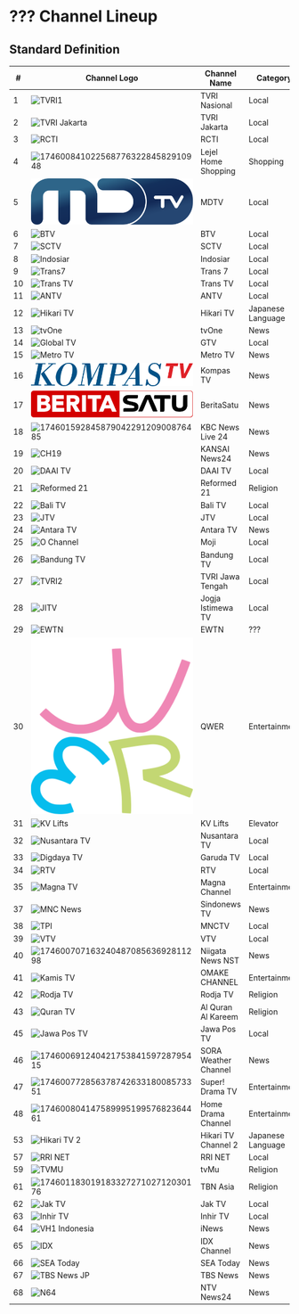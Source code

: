 # ??? Channel Lineup
## Standard Definition
\# | Channel Logo | Channel Name | Category
-- | -- | -- | --
1 | ![TVRI1](https://upload.wikimedia.org/wikipedia/commons/e/eb/TVRILogo2019.svg) | TVRI Nasional | Local
2 | ![TVRI Jakarta](https://upload.wikimedia.org/wikipedia/commons/9/90/TVRI_JAKARTA_2023.svg) | TVRI Jakarta | Local
3 | ![RCTI](https://upload.wikimedia.org/wikipedia/commons/d/dd/RCTI_logo_2015.svg) | RCTI | Local
4 | ![17460084102256877632284582910948](https://github.com/user-attachments/assets/ff377340-8780-4e8c-be57-290601d2a18d) | Lejel Home Shopping | Shopping
5 | ![NET.](https://github.com/TG635-alt126xA/ExtendedMaster113/raw/refs/heads/main/MDTV_logo.svg) | MDTV | Local
6 | ![BTV](https://github.com/user-attachments/assets/708b87c7-d902-4f21-8860-e933a10dd3fb) | BTV | Local
7 | ![SCTV](https://upload.wikimedia.org/wikipedia/commons/c/cc/SCTV_Logo.svg) | SCTV | Local
8 | ![Indosiar](https://upload.wikimedia.org/wikipedia/commons/c/c8/Indosiar_2015.svg) | Indosiar | Local
9 | ![Trans7](https://github.com/user-attachments/assets/739fc23b-0c54-423e-9508-282fadee04e1) | Trans 7 | Local
10 | ![Trans TV](https://upload.wikimedia.org/wikipedia/id/6/62/Trans_TV_2013.svg) | Trans TV | Local
11 | ![ANTV](https://github.com/user-attachments/assets/a721ff00-3370-4951-98d0-d11aeaff38f5) | ANTV | Local
12 | ![Hikari TV](https://upload.wikimedia.org/wikipedia/commons/4/45/Hikari-TV_logo.svg) | Hikari TV | Japanese Language
13 | ![tvOne](https://github.com/user-attachments/assets/48e10835-ad8c-4e61-bc18-e1d4e814058c) | tvOne | News
14 | ![Global TV](https://upload.wikimedia.org/wikipedia/commons/9/9c/GTV_%282017%29.svg) | GTV | Local
15 | ![Metro TV](https://github.com/user-attachments/assets/3ccac20d-a2b8-4fb4-84c6-49370d3eb923) | Metro TV | News
16 | ![Kompas TV](https://github.com/TG635-alt126xA/ExtendedMaster113/raw/refs/heads/main/KOMPAS_TV_(2017).svg) | Kompas TV | News
17 | ![IDTV](https://github.com/TG635-alt126xA/ExtendedMaster113/raw/refs/heads/main/BeritaSatu_(Flat).svg) | BeritaSatu | News
18 | ![17460159284587904229120900876485](https://github.com/user-attachments/assets/821c59fb-027b-4a56-8d13-9fdf8b42cd03) | KBC News Live 24 | News
19 | ![CH19](https://yt3.googleusercontent.com/Ty4ejcEAZzuQZ7rplYaVGkISkcPdQyFFJWRxr9gp9fwzkF5EByonQTW1aM4bnTl2I_ZkXFtBpw=s512-c-k-c0x00ffffff-no-rj) | KANSAI News24 | News
20 | ![DAAI TV](https://upload.wikimedia.org/wikipedia/commons/f/fc/DAAI_TV.svg) | DAAI TV | Local
21 | ![Reformed 21](https://upload.wikimedia.org/wikipedia/id/5/57/Reformed21.png) | Reformed 21 | Religion
22 | ![Bali TV](https://upload.wikimedia.org/wikipedia/id/b/b9/BaliTV_2014.png) | Bali TV | Local
23 | ![JTV](https://upload.wikimedia.org/wikipedia/commons/c/ca/JTV_%28Indonesian_TV_channel%29_2022.svg) | JTV | Local
24 | ![Antara TV](https://upload.wikimedia.org/wikipedia/commons/c/cf/ANTARA_TV.jpg) | Antara TV | News
25 | ![O Channel](https://upload.wikimedia.org/wikipedia/commons/c/c9/Moji_blue.svg) | Moji | Local
26 | ![Bandung TV](https://upload.wikimedia.org/wikipedia/commons/3/32/Logo_bdg_tv_2016.png) | Bandung TV | Local
27 | ![TVRI2](https://upload.wikimedia.org/wikipedia/commons/d/df/TVRI_Jawa_Tengah_2023.svg) | TVRI Jawa Tengah | Local
28 | ![JITV](https://upload.wikimedia.org/wikipedia/commons/e/ee/Jogja_Istimewa_TV.jpg) | Jogja Istimewa TV | Local
29 | ![EWTN](https://upload.wikimedia.org/wikipedia/en/c/c8/EWTN_Logo_and_Wordmark_%282016%29.svg) | EWTN | ???
30 | ![QWER](https://github.com/TG635-alt126xA/ExtendedMaster113/raw/refs/heads/main/QWER_logo.svg) | QWER | Entertainment
31 | ![KV Lifts](https://github.com/user-attachments/assets/95a5b203-0e69-4df6-aaa6-a3d28ea1352a) | KV Lifts | Elevator
32 | ![Nusantara TV](https://upload.wikimedia.org/wikipedia/commons/9/91/Nusantara_TV_Symbol.svg) | Nusantara TV | Local
33 | ![Digdaya TV](https://github.com/user-attachments/assets/3af02073-1c1f-4a43-b244-33268d934ca0) | Garuda TV | Local
34 | ![RTV](https://github.com/user-attachments/assets/9b39e2ac-b13f-4141-bb80-61cc4fb103ff) | RTV | Local
35 | ![Magna TV](https://upload.wikimedia.org/wikipedia/commons/8/83/MagnaChannel.png) | Magna Channel | Entertainment
37 | ![MNC News](https://upload.wikimedia.org/wikipedia/commons/8/83/Sindo_News_TV_%282023%29.svg) | Sindonews TV | News
38 | ![TPI](https://upload.wikimedia.org/wikipedia/commons/b/b8/MNCTV_logo_2015.svg) | MNCTV | Local
39 | ![VTV](https://upload.wikimedia.org/wikipedia/commons/6/6d/VTV_Indonesia_2023.svg) | VTV | Local
40 | ![17460070716324048708563692811298](https://github.com/user-attachments/assets/e0db4c58-88d3-4a87-ba3c-7c8e48b75661) | Niigata News NST | News
41 | ![Kamis TV](https://github.com/user-attachments/assets/63457efb-5774-4769-91cc-1262822fbf05) | OMAKE CHANNEL | Entertainment
42 | ![Rodja TV](https://upload.wikimedia.org/wikipedia/id/b/b3/Rodja_TV.png) | Rodja TV | Religion
43 | ![Quran TV](https://upload.wikimedia.org/wikipedia/commons/1/15/%D9%82%D9%86%D8%A7%D8%A9_%D8%A7%D9%84%D9%82%D8%B1%D8%A2%D9%86_%D8%A7%D9%84%D9%83%D8%B1%D9%8A%D9%85.svg) | Al Quran Al Kareem | Religion
45 | ![Jawa Pos TV](https://upload.wikimedia.org/wikipedia/commons/7/77/Jawa_Pos_TV_2024.svg) | Jawa Pos TV | Local
46 | ![17460069124042175384159728795415](https://github.com/user-attachments/assets/a7f8b99f-cf64-4a2e-9825-83a0dabdd293) | SORA Weather Channel | News
47 | ![17460077285637874263318008573351](https://github.com/user-attachments/assets/cbc830a7-a5f3-4419-a521-2b17f69081b8) | Super! Drama TV | Entertainment
48 | ![17460080414758999519957682364461](https://github.com/user-attachments/assets/f7428e39-2528-4050-a525-f9ce199fcf07) | Home Drama Channel | Entertainment
53 | ![Hikari TV 2](https://github.com/user-attachments/assets/6d8fe639-a096-49b0-80c4-b70af3b2fd99) | Hikari TV Channel 2 | Japanese Language
57 | ![RRI NET](https://upload.wikimedia.org/wikipedia/commons/7/7b/Logo_RRI_NET_2023.png) | RRI NET | Local
59 | ![TVMU](https://upload.wikimedia.org/wikipedia/id/d/d0/TvMu.png) | tvMu | Religion
61 | ![17460118301918332727102712030176](https://github.com/user-attachments/assets/bf2eef23-882f-48b0-ac19-f2b71be70f5c) | TBN Asia | Religion
62 | ![Jak TV](https://upload.wikimedia.org/wikipedia/id/c/cc/Logo_Jak_TV_%282018%29.png) | Jak TV | Local
63 | ![Inhir TV](https://upload.wikimedia.org/wikipedia/commons/a/a2/INHILTV.png) | Inhir TV | Local
64 | ![VH1 Indonesia](https://upload.wikimedia.org/wikipedia/commons/a/a1/INews.svg) | iNews | News
65 | ![IDX](https://upload.wikimedia.org/wikipedia/commons/c/cb/IDX_Channel.png) | IDX Channel | News
66 | ![SEA Today](https://upload.wikimedia.org/wikipedia/commons/c/c5/SEA_Today_Indonesia_Logo.png) | SEA Today | News
67 | ![TBS News JP](https://upload.wikimedia.org/wikipedia/commons/b/b5/TBS_News_2020_logo.png) | TBS News | News
68 | ![N64](https://upload.wikimedia.org/wikipedia/commons/4/45/News24.svg) | NTV News24 | News
